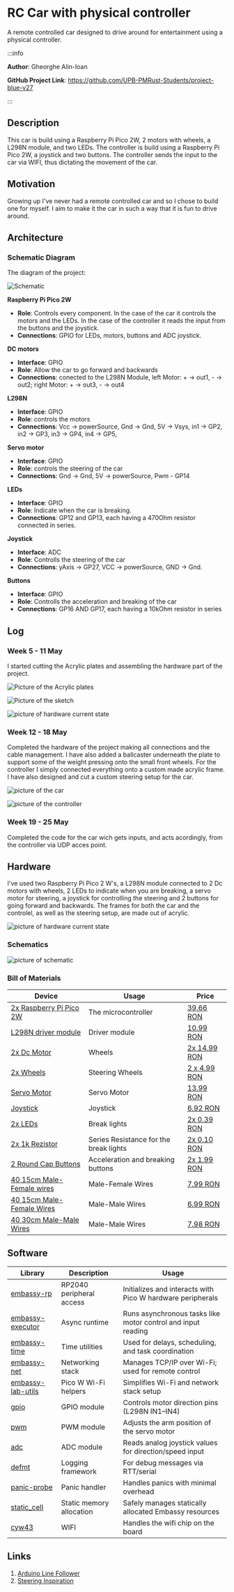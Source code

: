 # RC Car with physical controller
A remote controlled car designed to drive around for entertainment using a physical controller.

:::info 

**Author**: Gheorghe Alin-Ioan

**GitHub Project Link**: https://github.com/UPB-PMRust-Students/project-blue-v27

:::

## Description

This car is build using a Raspberry Pi Pico 2W, 2 motors with wheels, a L298N module, and two LEDs. The controller is build using a Raspberry Pi Pico 2W, a joystick and two buttons. The controller sends the input to the car via WIFI, thus dictating the movement of the car.

## Motivation

Growing up I've never had a remote controlled car and so I chose to build one for myself. I aim to make it the car in such a way that it is fun to drive around.

## Architecture 

### Schematic Diagram

The diagram of the project:

![Schematic](pic4.svg)

**Raspberry Pi Pico 2W**
- **Role**: Controls every component. In the case of the car it controls the motors and the LEDs. In the case of the controller it reads the input from the buttons and the joystick.
- **Connections**: GPIO for LEDs, motors, buttons and ADC joystick.

**DC motors**
- **Interface**: GPIO
- **Role**:  Allow the car to go forward and backwards
- **Connections**: conected to the L298N Module, left Motor: + -> out1, - -> out2; right Motor: + -> out3, - -> out4

**L298N**
- **Interface**: GPIO
- **Role**:  controls the motors
- **Connections**: Vcc -> powerSource, Gnd -> Gnd, 5V -> Vsys, in1 -> GP2, in2 -> GP3, in3 -> GP4, in4 -> GP5,

**Servo motor**
- **Interface**: GPIO
- **Role**:  controls the steering of the car
- **Connections**: Gnd -> Gnd, 5V -> powerSource, Pwm - GP14

**LEDs**
- **Interface**: GPIO
- **Role**: Indicate when the car is breaking.
- **Connections**: GP12 and GP13, each having a 470Ohm resistor connected in series. 

**Joystick**
- **Interface**: ADC
- **Role**:  Controlls the steering of the car
- **Connections**: yAxis -> GP27, VCC -> powerSource, GND -> Gnd.

**Buttons**
- **Interface**: GPIO
- **Role**:  Controlls the acceleration and breaking of the car
- **Connections**: GP16 AND GP17, each having a 10kOhm resistor in series
  
## Log

### Week 5 - 11 May

I started cutting the Acrylic plates and assembling the hardware part of the project.

![Picture of the Acrylic plates](pic2.webp)

![Picture of the sketch](pic3.webp)

![picture of hardware current state](pic5.webp)

### Week 12 - 18 May

Completed the hardware of the project making all connections and the cable management. I have also added a ballcaster underneath the plate to support some of the weight pressing onto the small front wheels. For the controller I simply connected everything onto a custom made acrylic frame. I have also designed and cut a custom steering setup for the car.

![picture of the car](buf2.webp)

![picture of the controller](buf3.webp)

### Week 19 - 25 May

Completed the code for the car wich gets inputs, and acts acordingly, from the controller via UDP acces point.

## Hardware

I've used two Raspberry Pi Pico 2 W's, a L298N module connected to 2 Dc motors with wheels, 2 LEDs to indicate when you are breaking, a servo motor for steering, a joystick for controlling the steering and 2 buttons for going forward and backwards. The frames for both the car and the controlel, as well as the steering setup, are made out of acrylic.

![picture of hardware current state](buf1.webp)

### Schematics

![picture of schematic](buf4.webp)

### Bill of Materials

| Device                                                  | Usage                        | Price                           |
|---------------------------------------------------------|------------------------------|---------------------------------|
| [2x Raspberry Pi Pico 2W](https://www.raspberrypi.com/documentation/microcontrollers/pico-series.html) | The microcontroller | [39.66 RON](https://www.optimusdigital.ro/ro/placi-raspberry-pi/13327-raspberry-pi-pico-2-w.html?search_query=%09Raspberry+Pi+Pico+2W&results=26) |
[L298N driver module](https://components101.com/modules/l293n-motor-driver-module) | Driver module  | [10.99 RON](https://www.optimusdigital.ro/ro/drivere-de-motoare-cu-perii/145-driver-de-motoare-dual-l298n.html?search_query=Modul+cu+Driver+de+Motoare+Dual+L298N+Rosu&results=1) |
[2x Dc Motor](https://www.optimusdigital.ro/ro/motoare-altele/139-motor-cu-reductor-si-roata.html?search_query=Motor+cu+reductor+si+roata&results=18f) | Wheels | [2x 14.99 RON](https://www.optimusdigital.ro/ro/motoare-altele/139-motor-cu-reductor-si-roata.html?search_query=Motor+cu+reductor+si+roata&results=18f) |
[2x Wheels](https://www.optimusdigital.ro/ro/mecanica-roti/347-roata-de-20-mm-cu-cauciuc-pentru-ax-de-2-mm.html?search_query=Roata+de+30+mm+cu+Cauciuc+pentru+Ax+de+2+mm&results=16) | Steering Wheels | [2 x 4.99 RON](https://www.optimusdigital.ro/ro/mecanica-roti/347-roata-de-20-mm-cu-cauciuc-pentru-ax-de-2-mm.html?search_query=Roata+de+30+mm+cu+Cauciuc+pentru+Ax+de+2+mm&results=16) |
[Servo Motor](https://www.optimusdigital.ro/ro/motoare-servomotoare/26-micro-servomotor-sg90.html?search_query=Micro+Servomotor+SG90+90%C2%B0&results=9) | Servo Motor | [13.99 RON](https://www.optimusdigital.ro/ro/motoare-servomotoare/26-micro-servomotor-sg90.html?search_query=Micro+Servomotor+SG90+90%C2%B0&results=9) |
[Joystick](https://www.emag.ro/modul-joystick-robofun-ps2-00002455/pd/DTCSFYYBM/) | Joystick | [6.92 RON](https://www.emag.ro/modul-joystick-robofun-ps2-00002455/pd/DTCSFYYBM/) |
[2x LEDs](https://www.optimusdigital.ro/ro/optoelectronice-led-uri/696-led-rou-de-3-mm-cu-lentile-difuze.html?search_query=LED+Ro%C8%99u+de+3+mm+cu+Lentile+Difuze&results=2) | Break lights | [2x 0.39 RON](https://www.optimusdigital.ro/ro/optoelectronice-led-uri/696-led-rou-de-3-mm-cu-lentile-difuze.html?search_query=LED+Ro%C8%99u+de+3+mm+cu+Lentile+Difuze&results=2) |
[2x 1k Rezistor](https://www.optimusdigital.ro/ro/componente-electronice-rezistoare/859-rezistor-025w-1k.html?search_query=Rezistor+0.25W+1K%CE%A9&results=4) | Series Resistance for the break lights | [2x 0.10 RON](https://www.optimusdigital.ro/ro/componente-electronice-rezistoare/859-rezistor-025w-1k.html?search_query=Rezistor+0.25W+1K%CE%A9&results=4) |
[2 Round Cap Buttons ](https://www.optimusdigital.ro/ro/butoane-i-comutatoare/1114-buton-cu-capac-rotund-rou.html?search_query=%09Buton+cu+Capac+Rotund+Ro%C8%99u&results=1) | Acceleration and breaking buttons | [2x 1.99 RON](https://www.optimusdigital.ro/ro/butoane-i-comutatoare/1114-buton-cu-capac-rotund-rou.html?search_query=%09Buton+cu+Capac+Rotund+Ro%C8%99u&results=1) |
[40 15cm Male-Female wires](https://www.optimusdigital.ro/ro/toate-produsele/877-set-fire-mama-tata-40p-15-cm.html?search_query=Fire+Colorate+Mama-Tata+%2840p%2C+15+cm%29&results=5) | Male-Female Wires | [7.99 RON](https://www.optimusdigital.ro/ro/toate-produsele/877-set-fire-mama-tata-40p-15-cm.html?search_query=Fire+Colorate+Mama-Tata+%2840p%2C+15+cm%29&results=5)
[40 15cm Male-Female Wires](https://www.optimusdigital.ro/ro/fire-fire-mufate/881-set-fire-mama-mama-40p-15-cm.html?search_query=Fire+Colorate+Mama-Mama+%2840p%2C+15+cm%29&results=10) | Male-Male Wires | [6.99 RON](https://www.optimusdigital.ro/ro/fire-fire-mufate/881-set-fire-mama-mama-40p-15-cm.html?search_query=Fire+Colorate+Mama-Mama+%2840p%2C+15+cm%29&results=10)
[40 30cm Male-Male Wires](https://www.optimusdigital.ro/ro/fire-fire-mufate/890-set-fire-tata-tata-40p-30-cm.html?search_query=Fire+Colorate+Tata-Tata+%2840p%2C+30+cm%29&results=10)| Male-Male Wires | [7.98 RON](https://www.optimusdigital.ro/ro/fire-fire-mufate/890-set-fire-tata-tata-40p-30-cm.html?search_query=Fire+Colorate+Tata-Tata+%2840p%2C+30+cm%29&results=10)


## Software

| Library | Description | Usage |
|---------|-------------|-------|
| [embassy-rp](https://github.com/embassy-rs/embassy) | RP2040 peripheral access | Initializes and interacts with Pico W hardware peripherals |
| [embassy-executor](https://github.com/embassy-rs/embassy) | Async runtime | Runs asynchronous tasks like motor control and input reading |
| [embassy-time](https://github.com/embassy-rs/embassy) | Time utilities | Used for delays, scheduling, and task coordination |
| [embassy-net](https://github.com/embassy-rs/embassy) | Networking stack | Manages TCP/IP over Wi-Fi; used for remote control |
| [embassy-lab-utils](https://github.com/embassy-rs/embassy-lab) | Pico W Wi-Fi helpers | Simplifies Wi-Fi and network stack setup |
| [gpio](https://docs.rs/embassy-rp/latest/embassy_rp/gpio/) | GPIO module | Controls motor direction pins (L298N IN1–IN4) |
| [pwm](https://docs.rs/embassy-rp/latest/embassy_rp/pwm/) | PWM module | Adjusts the arm position of the servo motor |
| [adc](https://docs.rs/embassy-rp/latest/embassy_rp/adc/) | ADC module | Reads analog joystick values for direction/speed input |
| [defmt](https://github.com/knurling-rs/defmt) | Logging framework | For debug messages via RTT/serial |
| [panic-probe](https://docs.rs/panic-probe) | Panic handler | Handles panics with minimal overhead |
| [static_cell](https://docs.rs/static_cell) | Static memory allocation | Safely manages statically allocated Embassy resources |
| [cyw43](https://docs.rs/cyw43/latest/cyw43) | WIFI | Handles the wifi chip on the board |


## Links

1. [Arduino Line Follower](https://www.youtube.com/watch?v=5jh-5HGvC-I&t=181s)
2. [Steering Inspiration](https://www.youtube.com/shorts/jCH9cWKqCqs)

